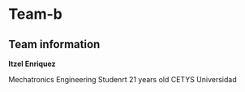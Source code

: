 # Team-b 

## Team information 

**Itzel Enriquez**

Mechatronics Engineering Studenrt
21 years old 
CETYS Universidad 